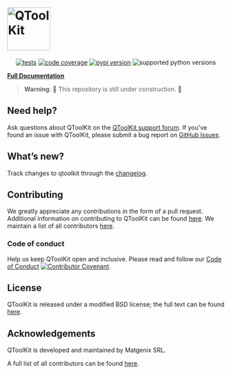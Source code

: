 # <img width="100px" alt="QToolKit" align="center" src="https://raw.githubusercontent.com/matgenix/qtoolkit/ml-evs/add_logos/doc/src/img/qtoolkit_logo.svg">

<div align="center">

[![tests](https://img.shields.io/github/actions/workflow/status/matgenix/qtoolkit/testing.yml?branch=main&label=tests)](https://github.com/matgenix/qtoolkit/actions/workflows/testing.yml)
[![code coverage](https://img.shields.io/codecov/c/gh/matgenix/qtoolkit)](https://codecov.io/gh/matgenix/qtoolkit)
[![pypi version](https://img.shields.io/pypi/v/qtoolkit?color=blue)](https://pypi.org/project/qtoolkit)
![supported python versions](https://img.shields.io/pypi/pyversions/qtoolkit)

</div>

**[Full Documentation][docs]**

> **Warning**:
> :construction: This repository is still under construction. :construction:

## Need help?

Ask questions about QToolKit on the [QToolKit support forum][help-forum].
If you've found an issue with QToolKit, please submit a bug report on [GitHub Issues][issues].

## What’s new?

Track changes to qtoolkit through the [changelog][changelog].

## Contributing

We greatly appreciate any contributions in the form of a pull request.
Additional information on contributing to QToolKit can be found [here][contributing].
We maintain a list of all contributors [here][contributors].

### Code of conduct

Help us keep QToolKit open and inclusive.
Please read and follow our [Code of Conduct][codeofconduct]
[![Contributor Covenant](https://img.shields.io/badge/Contributor%20Covenant-2.1-4baaaa.svg)](CODE_OF_CONDUCT.md).

## License

QToolKit is released under a modified BSD license; the full text can be found [here][license].

## Acknowledgements

QToolKit is developed and maintained by Matgenix SRL.

A full list of all contributors can be found [here][contributors].

[help-forum]: https://https://github.com/matgenix/qtoolkit/issues
[issues]: https://https://github.com/matgenix/qtoolkit/issues
[installation]: https://https://github.com/matgenix/qtoolkit/blob/main/INSTALL.md
[contributing]: https://github.com/matgenix/qtoolkit/blob/main/CONTRIBUTING.md
[codeofconduct]: https://github.com/matgenix/qtoolkit/blob/main/CODE_OF_CONDUCT.md
[changelog]: https://https://github.com/matgenix/qtoolkit/blob/main/CHANGELOG.md
[contributors]: https://matgenix.github.io/qtoolkit/graphs/contributors
[license]: https://raw.githubusercontent.com/matgenix/qtoolkit/main/LICENSE
[docs]: https://matgenix.github.io/qtoolkit/
